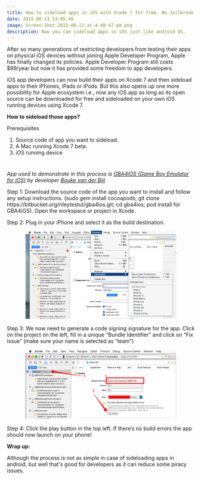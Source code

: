 ```yaml
---
title: How to sideload apps in iOS with Xcode 7 for free. No Jailbreak required.
date: 2015-06-11 13:05:45
image: Screen-Shot-2015-06-11-at-4-40-47-pm.png
description: Now you can sideload apps in iOS just like android OS.
---
```


<p class="intro"><span class="dropcap">A</span>fter so many generations of restricting developers from testing their apps on physical iOS devices without joining Apple Developer Program, Apple has finally changed its policies. Apple Developer Program still costs $99/year but now it has provided some freedom to app developers.</p>

<p>iOS app developers can now build their apps on Xcode 7 and then sideload apps to their iPhones, iPads or iPods. But this also opens up one more possibility for Apple ecosystem i.e., now any iOS app as long as its open source can be downloaded for free and sideloaded on your own iOS running devices using Xcode 7.</p>

<p style="font-weight: bold;">How to sideload those apps?</p>
<p>Prerequisites</p>
<ol>
 <li>Source code of app you want to sideload.</li>
 <li>A Mac running Xcode 7 beta.</li>
 <li>iOS running device</li>
</ol>
<!-- Google adsens -->
<div style="margin: 20px auto 40px;"
   <script async src="//pagead2.googlesyndication.com/pagead/js/adsbygoogle.js"></script>
<!-- response base ad -->
<ins class="adsbygoogle"
     style="display:block"
     data-ad-client="ca-pub-7301436099802085"
     data-ad-slot="9213800657"
     data-ad-format="auto"></ins>
<script>
(adsbygoogle = window.adsbygoogle || []).push({});
</script></div>
<p style="font-style: italic;">App used to demonstrate in this process is <a href="https://bitbucket.org/rileytestut/gba4ios">GBA4iOS (Game Boy Emulator for iOS)</a> by developer <a href="https://github.com/bouk">Bouke van der Bijl</a></p>
<p>Step 1: Download the source code of the app you want to install and follow any setup instructions. (sudo gem install cocoapods; git clone https://bitbucket.org/rileytestut/gba4ios.git; cd gba4ios; pod install for GBA4iOS). Open the workspace or project in Xcode.</p>

<p>Step 2: Plug in your iPhone and select it as the build destination.</p>
<div style="width: 80%; margin: 0px auto;"> <img src="/assets/blog-img/gba4ios-xcodeproj2015-06-0818-04-58.png"></div>

<p>Step 3: We now need to generate a code signing signature for the app. Click on the project on the left, fill in a unique “Bundle Identifier” and click on “Fix Issue” (make sure your name is selected as “team”)</p>
<div style="width: 80%; margin: 0px auto;"><img src="/assets/blog-img/GBA4iOS-xcodeproj-2B2015-06-08-2B18-06-55.png"></div>

<p>Step 4: Click the play button in the top left. If there’s no build errors the app should now launch on your phone!</p>
<p style="font-weight: bold;">Wrap up:</p>
<p>Although the process is not as simple in case of sideloading apps in android, but well that's good for developers as it can reduce some piracy issues.</p>

